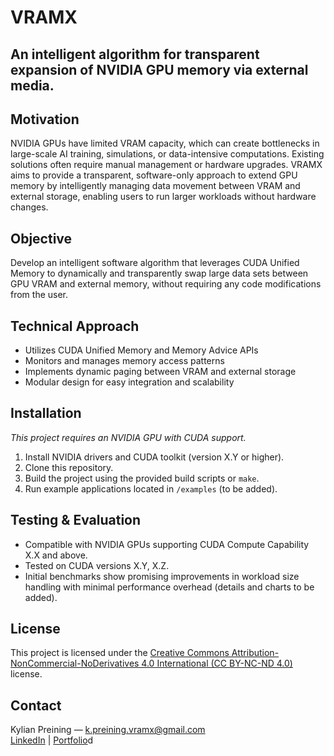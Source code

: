 # VRAMX  
An intelligent algorithm for transparent expansion of NVIDIA GPU memory via external media.
---

## Motivation  
NVIDIA GPUs have limited VRAM capacity, which can create bottlenecks in large-scale AI training, simulations, or data-intensive computations. Existing solutions often require manual management or hardware upgrades. VRAMX aims to provide a transparent, software-only approach to extend GPU memory by intelligently managing data movement between VRAM and external storage, enabling users to run larger workloads without hardware changes.

## Objective  
Develop an intelligent software algorithm that leverages CUDA Unified Memory to dynamically and transparently swap large data sets between GPU VRAM and external memory, without requiring any code modifications from the user.

## Technical Approach  
- Utilizes CUDA Unified Memory and Memory Advice APIs  
- Monitors and manages memory access patterns  
- Implements dynamic paging between VRAM and external storage  
- Modular design for easy integration and scalability

## Installation  
*This project requires an NVIDIA GPU with CUDA support.*  
1. Install NVIDIA drivers and CUDA toolkit (version X.Y or higher).  
2. Clone this repository.  
3. Build the project using the provided build scripts or `make`.  
4. Run example applications located in `/examples` (to be added).

## Testing & Evaluation  
- Compatible with NVIDIA GPUs supporting CUDA Compute Capability X.X and above.  
- Tested on CUDA versions X.Y, X.Z.  
- Initial benchmarks show promising improvements in workload size handling with minimal performance overhead (details and charts to be added).  

## License  
This project is licensed under the [Creative Commons Attribution-NonCommercial-NoDerivatives 4.0 International (CC BY-NC-ND 4.0)](https://creativecommons.org/licenses/by-nc-nd/4.0/) license.

## Contact  
Kylian Preining — k.preining.vramx@gmail.com  
[LinkedIn](https://www.linkedin.com/in/kylianpreining) | [Portfolio](https://yourportfolio.example.com)d